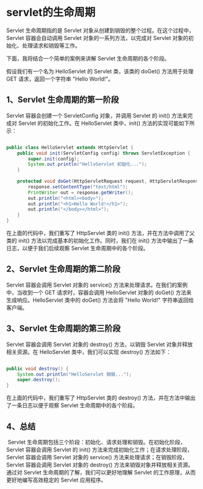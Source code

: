 # servlet的生命周期

Servlet 生命周期指的是 Servlet 对象从创建到销毁的整个过程。在这个过程中，Servlet 容器会自动调用 Servlet 对象的一系列方法，以完成对 Servlet 对象的初始化、处理请求和销毁等工作。

下面，我将结合一个简单的案例来讲解 Servlet 生命周期的各个阶段。

假设我们有一个名为 HelloServlet 的 Servlet 类，该类的 doGet() 方法用于处理 GET 请求，返回一个字符串 "Hello World!"。

## 1、Servlet 生命周期的第一阶段

Servlet 容器会创建一个 ServletConfig 对象，并调用 Servlet 的 init() 方法来完成对 Servlet 的初始化工作。在 HelloServlet 类中，init() 方法的实现可能如下所示：

```java

public class HelloServlet extends HttpServlet {
    public void init(ServletConfig config) throws ServletException {
        super.init(config);
        System.out.println("HelloServlet 初始化...");
    }
    
    protected void doGet(HttpServletRequest request, HttpServletResponse response) throws ServletException, IOException {
        response.setContentType("text/html");
        PrintWriter out = response.getWriter();
        out.println("<html><body>");
        out.println("<h1>Hello World!</h1>");
        out.println("</body></html>");
    }
}
```



在上面的代码中，我们重写了 HttpServlet 类的 init() 方法，并在方法中调用了父类的 init() 方法以完成基本的初始化工作。同时，我们在 init() 方法中输出了一条日志，以便于我们后续观察 Servlet 生命周期中的各个阶段。

## 2、Servlet 生命周期的第二阶段

Servlet 容器会调用 Servlet 对象的 service() 方法来处理请求。在我们的案例中，当收到一个 GET 请求时，容器会调用 HelloServlet 对象的 doGet() 方法来生成响应。HelloServlet 类中的 doGet() 方法会将 "Hello World!" 字符串返回给客户端。

## 3、Servlet 生命周期的第三阶段

Servlet 容器会调用 Servlet 对象的 destroy() 方法，以销毁 Servlet 对象并释放相关资源。在 HelloServlet 类中，我们可以实现 destroy() 方法如下：

```java

public void destroy() {
    System.out.println("HelloServlet 销毁...");
    super.destroy();
}
```



在上面的代码中，我们重写了 HttpServlet 类的 destroy() 方法，并在方法中输出了一条日志以便于观察 Servlet 生命周期中的各个阶段。

## 4、总结

​	Servlet 生命周期包括三个阶段：初始化、请求处理和销毁。在初始化阶段，Servlet 容器会调用 Servlet 的 init() 方法来完成初始化工作；在请求处理阶段，Servlet 容器会调用 Servlet 对象的 service() 方法来处理请求；在销毁阶段，Servlet 容器会调用 Servlet 对象的 destroy() 方法来销毁对象并释放相关资源。通过对 Servlet 生命周期的了解，我们可以更好地理解 Servlet 的工作原理，从而更好地编写高效稳定的 Servlet 应用程序。
